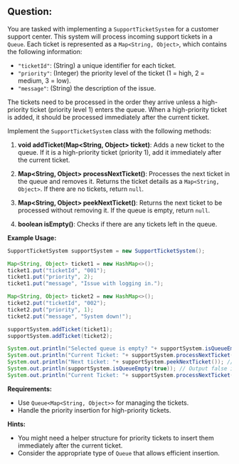 ## Question:

You are tasked with implementing a `SupportTicketSystem` for a customer support center. This system will process incoming support tickets in a `Queue`. Each ticket is represented as a `Map<String, Object>`, which contains the following information:

- `"ticketId"`: (String) a unique identifier for each ticket.
- `"priority"`: (Integer) the priority level of the ticket (1 = high, 2 = medium, 3 = low).
- `"message"`: (String) the description of the issue.
  
The tickets need to be processed in the order they arrive unless a high-priority ticket (priority level 1) enters the queue. When a high-priority ticket is added, it should be processed immediately after the current ticket.

Implement the `SupportTicketSystem` class with the following methods:

1. **void addTicket(Map<String, Object> ticket)**: Adds a new ticket to the queue. If it is a high-priority ticket (priority 1), add it immediately after the current ticket.
  
2. **Map<String, Object> processNextTicket()**: Processes the next ticket in the queue and removes it. Returns the ticket details as a `Map<String, Object>`. If there are no tickets, return `null`.

3. **Map<String, Object> peekNextTicket()**: Returns the next ticket to be processed without removing it. If the queue is empty, return `null`.

4. **boolean isEmpty()**: Checks if there are any tickets left in the queue.

**Example Usage:**

```java
SupportTicketSystem supportSystem = new SupportTicketSystem();

Map<String, Object> ticket1 = new HashMap<>();
ticket1.put("ticketId", "001");
ticket1.put("priority", 2);
ticket1.put("message", "Issue with logging in.");

Map<String, Object> ticket2 = new HashMap<>();
ticket2.put("ticketId", "002");
ticket2.put("priority", 1);
ticket2.put("message", "System down!");

supportSystem.addTicket(ticket1);
supportSystem.addTicket(ticket2);

System.out.println("Selected queue is empty? "+ supportSystem.isQueueEmpty(false, 1)); // Output true if queue is empty
System.out.println("Current Ticket: "+ supportSystem.processNextTicket()); // Output ticket2 details
System.out.println("Next ticket: "+ supportSystem.peekNextTicket()); // Output next ticket in priority
System.out.println(supportSystem.isQueueEmpty(true)); // Output false if queue is empty
System.out.println("Current Ticket: "+ supportSystem.processNextTicket()); // Output ticket1 details
```

**Requirements:**
- Use `Queue<Map<String, Object>>` for managing the tickets.
- Handle the priority insertion for high-priority tickets.
  
**Hints:**
- You might need a helper structure for priority tickets to insert them immediately after the current ticket.
- Consider the appropriate type of `Queue` that allows efficient insertion.
